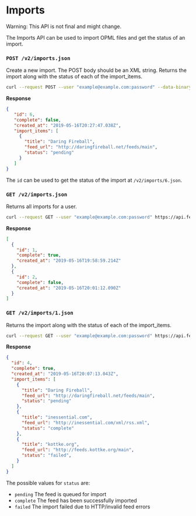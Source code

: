 Imports
=======

Warning: This API is not final and might change.

The Imports API can be used to import OPML files and get the status of an import.

### `POST /v2/imports.json`

Create a new import. The POST body should be an XML string. Returns the import along with the status of each of the import_items.

```bash
curl --request POST --user "example@example.com:password" --data-binary "@/path/to/subscriptions.xml" https://api.feedbin.com/v2/imports.json
```

**Response**

```json
{
   "id": 6,
   "complete": false,
   "created_at": "2019-05-16T20:27:47.038Z",
   "import_items": [
     {
       "title": "Daring Fireball",
       "feed_url": "http://daringfireball.net/feeds/main",
       "status": "pending"
     }
   ]
}
```

The `id` can be used to get the status of the import at `/v2/imports/6.json`.

### `GET /v2/imports.json`

Returns all imports for a user.

```bash
curl --request GET --user "example@example.com:password" https://api.feedbin.com/v2/imports.json
```

**Response**

```json
[
  {
    "id": 1,
    "complete": true,
    "created_at": "2019-05-16T19:58:59.214Z"
  },
  {
    "id": 2,
    "complete": false,
    "created_at": "2019-05-16T20:01:12.090Z"
  }
]
```


### `GET /v2/imports/1.json`

Returns the import along with the status of each of the import_items.

```bash
curl --request GET --user "example@example.com:password" https://api.feedbin.com/v2/imports/1.json
```

**Response**

```json
{
  "id": 4,
  "complete": true,
  "created_at": "2019-05-16T20:07:13.043Z",
  "import_items": [
    {
      "title": "Daring Fireball",
      "feed_url": "http://daringfireball.net/feeds/main",
      "status": "pending"
    },
    {
      "title": "inessential.com",
      "feed_url": "http://inessential.com/xml/rss.xml",
      "status": "complete"
    },
    {
      "title": "kottke.org",
      "feed_url": "http://feeds.kottke.org/main",
      "status": "failed",
    }
  ]
}
```

The possible values for `status` are:

- `pending` The feed is queued for import
- `complete` The feed has been successfully imported
- `failed` The import failed due to HTTP/invalid feed errors

